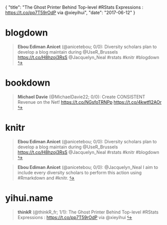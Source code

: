 {
  "title": "The Ghost Printer Behind Top-level #RStats Expressions : https://t.co/pp7T59rOdP via @xieyihui",
  "date": "2017-06-12"
}

# blogdown

> **Ebou Ediman Anicet** (@anicetebou; 0/0): Diversity scholars plan to develop a blog maintain during @UseR_Brussels https://t.co/H8hzoj3RsS 
@Jacquelyn_Neal #rstats #knitr #blogdown  [&#8618;](https://twitter.com/xieyihui/status/874357179498860545)

<!-- -->


# bookdown

> **Michael Davie** (@MichaelDavie22; 0/0): Create CONSISTENT Revenue on the Net!
https://t.co/NGsfoTRNPp https://t.co/4kwtfI2AOr  [&#8618;](https://twitter.com/xieyihui/status/874084440816930816)

<!-- -->


# knitr

> **Ebou Ediman Anicet** (@anicetebou; 0/0): Diversity scholars plan to develop a blog maintain during @UseR_Brussels https://t.co/H8hzoj3RsS 
@Jacquelyn_Neal #rstats #knitr #blogdown  [&#8618;](https://twitter.com/xieyihui/status/874357179498860545)

<!-- -->


> **Ebou Ediman Anicet** (@anicetebou; 0/0): @Jacquelyn_Neal I aim to include every diversity scholars to perform this action using #Rmarkdown and #knitr.  [&#8618;](https://twitter.com/xieyihui/status/874341086998798336)

<!-- -->


# yihui.name

> **thinkR** (@thinkR_fr; 1/1): The Ghost Printer Behind Top-level #RStats Expressions : https://t.co/pp7T59rOdP via @xieyihui  [&#8618;](https://twitter.com/xieyihui/status/874207174406402048)

<!-- -->


